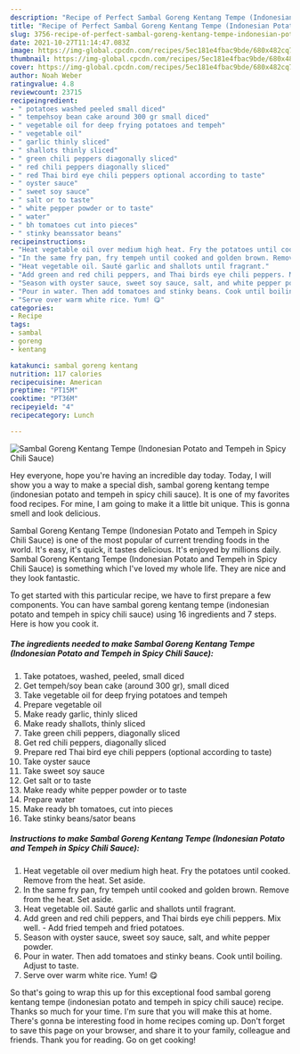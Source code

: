 ```yaml
---
description: "Recipe of Perfect Sambal Goreng Kentang Tempe (Indonesian Potato and Tempeh in Spicy Chili Sauce)"
title: "Recipe of Perfect Sambal Goreng Kentang Tempe (Indonesian Potato and Tempeh in Spicy Chili Sauce)"
slug: 3756-recipe-of-perfect-sambal-goreng-kentang-tempe-indonesian-potato-and-tempeh-in-spicy-chili-sauce
date: 2021-10-27T11:14:47.083Z
image: https://img-global.cpcdn.com/recipes/5ec181e4fbac9bde/680x482cq70/sambal-goreng-kentang-tempe-indonesian-potato-and-tempeh-in-spicy-chili-sauce-recipe-main-photo.jpg
thumbnail: https://img-global.cpcdn.com/recipes/5ec181e4fbac9bde/680x482cq70/sambal-goreng-kentang-tempe-indonesian-potato-and-tempeh-in-spicy-chili-sauce-recipe-main-photo.jpg
cover: https://img-global.cpcdn.com/recipes/5ec181e4fbac9bde/680x482cq70/sambal-goreng-kentang-tempe-indonesian-potato-and-tempeh-in-spicy-chili-sauce-recipe-main-photo.jpg
author: Noah Weber
ratingvalue: 4.8
reviewcount: 23715
recipeingredient:
- " potatoes washed peeled small diced"
- " tempehsoy bean cake around 300 gr small diced"
- " vegetable oil for deep frying potatoes and tempeh"
- " vegetable oil"
- " garlic thinly sliced"
- " shallots thinly sliced"
- " green chili peppers diagonally sliced"
- " red chili peppers diagonally sliced"
- " red Thai bird eye chili peppers optional according to taste"
- " oyster sauce"
- " sweet soy sauce"
- " salt or to taste"
- " white pepper powder or to taste"
- " water"
- " bh tomatoes cut into pieces"
- " stinky beanssator beans"
recipeinstructions:
- "Heat vegetable oil over medium high heat. Fry the potatoes until cooked. Remove from the heat. Set aside."
- "In the same fry pan, fry tempeh until cooked and golden brown. Remove from the heat. Set aside."
- "Heat vegetable oil. Sauté garlic and shallots until fragrant."
- "Add green and red chili peppers, and Thai birds eye chili peppers. Mix well. Add fried tempeh and fried potatoes."
- "Season with oyster sauce, sweet soy sauce, salt, and white pepper powder."
- "Pour in water. Then add tomatoes and stinky beans. Cook until boiling. Adjust to taste."
- "Serve over warm white rice. Yum! 😋"
categories:
- Recipe
tags:
- sambal
- goreng
- kentang

katakunci: sambal goreng kentang 
nutrition: 117 calories
recipecuisine: American
preptime: "PT15M"
cooktime: "PT36M"
recipeyield: "4"
recipecategory: Lunch

---
```



![Sambal Goreng Kentang Tempe (Indonesian Potato and Tempeh in Spicy Chili Sauce)](https://img-global.cpcdn.com/recipes/5ec181e4fbac9bde/680x482cq70/sambal-goreng-kentang-tempe-indonesian-potato-and-tempeh-in-spicy-chili-sauce-recipe-main-photo.jpg)

Hey everyone, hope you're having an incredible day today. Today, I will show you a way to make a special dish, sambal goreng kentang tempe (indonesian potato and tempeh in spicy chili sauce). It is one of my favorites food recipes. For mine, I am going to make it a little bit unique. This is gonna smell and look delicious.



Sambal Goreng Kentang Tempe (Indonesian Potato and Tempeh in Spicy Chili Sauce) is one of the most popular of current trending foods in the world. It's easy, it's quick, it tastes delicious. It's enjoyed by millions daily. Sambal Goreng Kentang Tempe (Indonesian Potato and Tempeh in Spicy Chili Sauce) is something which I've loved my whole life. They are nice and they look fantastic.


To get started with this particular recipe, we have to first prepare a few components. You can have sambal goreng kentang tempe (indonesian potato and tempeh in spicy chili sauce) using 16 ingredients and 7 steps. Here is how you cook it.

<!--inarticleads1-->

##### The ingredients needed to make Sambal Goreng Kentang Tempe (Indonesian Potato and Tempeh in Spicy Chili Sauce):

1. Take  potatoes, washed, peeled, small diced
1. Get  tempeh/soy bean cake (around 300 gr), small diced
1. Take  vegetable oil for deep frying potatoes and tempeh
1. Prepare  vegetable oil
1. Make ready  garlic, thinly sliced
1. Make ready  shallots, thinly sliced
1. Take  green chili peppers, diagonally sliced
1. Get  red chili peppers, diagonally sliced
1. Prepare  red Thai bird eye chili peppers (optional according to taste)
1. Take  oyster sauce
1. Take  sweet soy sauce
1. Get  salt or to taste
1. Make ready  white pepper powder or to taste
1. Prepare  water
1. Make ready  bh tomatoes, cut into pieces
1. Take  stinky beans/sator beans




<!--inarticleads2-->

##### Instructions to make Sambal Goreng Kentang Tempe (Indonesian Potato and Tempeh in Spicy Chili Sauce):

1. Heat vegetable oil over medium high heat. Fry the potatoes until cooked. Remove from the heat. Set aside.
1. In the same fry pan, fry tempeh until cooked and golden brown. Remove from the heat. Set aside.
1. Heat vegetable oil. Sauté garlic and shallots until fragrant.
1. Add green and red chili peppers, and Thai birds eye chili peppers. Mix well. - Add fried tempeh and fried potatoes.
1. Season with oyster sauce, sweet soy sauce, salt, and white pepper powder.
1. Pour in water. Then add tomatoes and stinky beans. Cook until boiling. Adjust to taste.
1. Serve over warm white rice. Yum! 😋




So that's going to wrap this up for this exceptional food sambal goreng kentang tempe (indonesian potato and tempeh in spicy chili sauce) recipe. Thanks so much for your time. I'm sure that you will make this at home. There's gonna be interesting food in home recipes coming up. Don't forget to save this page on your browser, and share it to your family, colleague and friends. Thank you for reading. Go on get cooking!
